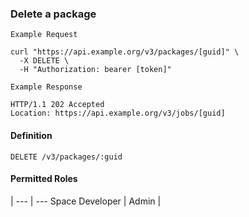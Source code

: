 ### Delete a package

```
Example Request
```

```shell
curl "https://api.example.org/v3/packages/[guid]" \
  -X DELETE \
  -H "Authorization: bearer [token]"
```

```
Example Response
```

```http
HTTP/1.1 202 Accepted
Location: https://api.example.org/v3/jobs/[guid]
```

#### Definition
`DELETE /v3/packages/:guid`

#### Permitted Roles
 |
--- | ---
Space Developer |
Admin |